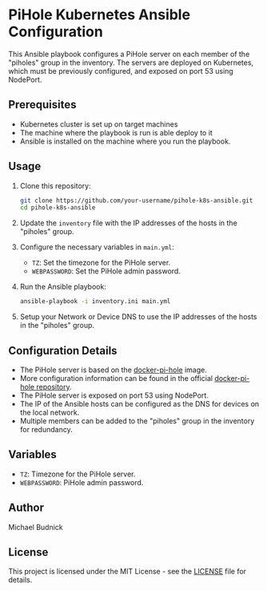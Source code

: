 # PiHole Kubernetes Ansible Configuration

This Ansible playbook configures a PiHole server on each member of the "piholes" group in the inventory. The servers are deployed on Kubernetes, which must be previously configured, and exposed on port 53 using NodePort.

## Prerequisites

- Kubernetes cluster is set up on target machines
- The machine where the playbook is run is able deploy to it
- Ansible is installed on the machine where you run the playbook.

## Usage

1. Clone this repository:

   ```bash
   git clone https://github.com/your-username/pihole-k8s-ansible.git
   cd pihole-k8s-ansible
   ```

2. Update the `inventory` file with the IP addresses of the hosts in the "piholes" group.

3. Configure the necessary variables in `main.yml`:

   - `TZ`: Set the timezone for the PiHole server.
   - `WEBPASSWORD`: Set the PiHole admin password.

4. Run the Ansible playbook:

   ```bash
   ansible-playbook -i inventory.ini main.yml
   ```

5. Setup your Network or Device DNS to use the IP addresses of the hosts in the "piholes" group.

## Configuration Details

- The PiHole server is based on the [docker-pi-hole](https://github.com/pi-hole/docker-pi-hole) image.
- More configuration information can be found in the official [docker-pi-hole repository](https://github.com/pi-hole/docker-pi-hole).
- The PiHole server is exposed on port 53 using NodePort.
- The IP of the Ansible hosts can be configured as the DNS for devices on the local network.
- Multiple members can be added to the "piholes" group in the inventory for redundancy.

## Variables

- `TZ`: Timezone for the PiHole server.
- `WEBPASSWORD`: PiHole admin password.

## Author

Michael Budnick

## License

This project is licensed under the MIT License - see the [LICENSE](LICENSE) file for details.

